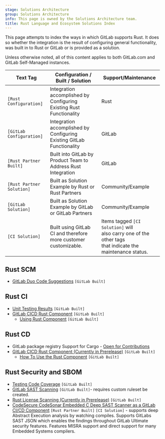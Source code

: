 ```yaml
---
stage: Solutions Architecture
group: Solutions Architecture
info: This page is owned by the Solutions Architecture team.
title: Rust Language and Ecosystem Solutions Index
---
```


This page attempts to index the ways in which GitLab supports Rust. It does so whether the integration is the result of configuring general functionality, was built in to Rust or GitLab or is provided as a solution.

Unless otherwise noted, all of this content applies to both GitLab.com and GitLab Self-Managed instances.

| Text Tag                 | Configuration / Built / Solution                             | Support/Maintenance                                          |
| ------------------------ | ------------------------------------------------------------ | ------------------------------------------------------------ |
| `[Rust Configuration]`    | Integration accomplished by Configuring Existing Rust Functionality       | Rust                                                          |
| `[GitLab Configuration]` | Integration accomplished by Configuring Existing GitLab Functionality    | GitLab                                                       |
| `[Rust Partner Built]`         | Built into GitLab by Product Team to Address Rust Integration | GitLab                                                       |
| `[Rust Partner Solution]`         | Built as Solution Example by Rust or Rust Partners             | Community/Example                                            |
| `[GitLab Solution]`      | Built as Solution Example by GitLab or GitLab Partners       | Community/Example                                            |
| `[CI Solution]`          | Built using GitLab CI and therefore <br />more customer customizable. | Items tagged `[CI Solution]` will <br />also carry one of the other tags <br />that indicate the maintenance status. |

## Rust SCM

- [GitLab Duo Code Suggestions](../../../user/project/repository/code_suggestions/supported_extensions.md#supported-languages) `[GitLab Built]`

## Rust CI

- [Unit Testing Results](../../../ci/testing/unit_test_report_examples.md#rust) `[GitLab Built]`
- [GitLab CICD Rust Component](https://gitlab.com/explore/catalog/components/rust) `[GitLab Built]`
  - [Using Rust Component](../../../ci/components/examples.md#example-test-a-rust-language-cicd-component) `[GitLab Built]`

## Rust CD

- GitLab package registry Support for Cargo - [Open for Contributions](https://gitlab.com/gitlab-org/gitlab/-/issues/33060)
- [GitLab CICD Rust Component (Currently in Prerelease)](https://gitlab.com/explore/catalog/components/rust) `[GitLab Built]`
  - [How To Use the Rust Component](../../../ci/components/examples.md#example-test-a-rust-language-cicd-component) `[GitLab Built]`

## Rust Security and SBOM

- [Testing Code Coverage](../../../ci/testing/code_coverage/_index.md#coverage-regex-patterns) `[GitLab Built]`
- [GitLab SAST Scanning](../../../user/application_security/sast/_index.md#supported-languages-and-frameworks)  `[GitLab Built]`- requires custom ruleset be created.
- [Rust License Scanning (Currently in Prerelease)](https://gitlab.com/groups/gitlab-org/-/epics/13093)  `[GitLab Built]`
- [CodeSecure CodeSonar Embedded C Deep SAST Scanner as a GitLab CI/CD Component](https://gitlab.com/explore/catalog/codesonar/components/codesonar-ci) `[Rust Partner Built]` `[CI Solution]` - supports deep Abstract Execution analysis by watching compiles. Supports GitLabs SAST JSON which enables the findings throughout GitLab Ultimate security features. Features MISRA support and direct support for many Embedded Systems compilers.
